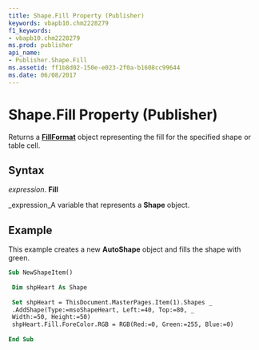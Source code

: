 ```yaml
---
title: Shape.Fill Property (Publisher)
keywords: vbapb10.chm2228279
f1_keywords:
- vbapb10.chm2228279
ms.prod: publisher
api_name:
- Publisher.Shape.Fill
ms.assetid: ff1b8d02-150e-e023-2f0a-b1608cc99644
ms.date: 06/08/2017
---
```



# Shape.Fill Property (Publisher)

 Returns a **[FillFormat](Publisher.FillFormat.md)** object representing the fill for the specified shape or table cell.


## Syntax

 _expression_. **Fill**

 _expression_A variable that represents a  **Shape** object.


## Example

This example creates a new  **AutoShape** object and fills the shape with green.


```vb
Sub NewShapeItem() 
 
 Dim shpHeart As Shape 
 
 Set shpHeart = ThisDocument.MasterPages.Item(1).Shapes _ 
 .AddShape(Type:=msoShapeHeart, Left:=40, Top:=80, _ 
 Width:=50, Height:=50) 
 shpHeart.Fill.ForeColor.RGB = RGB(Red:=0, Green:=255, Blue:=0) 
 
End Sub
```


